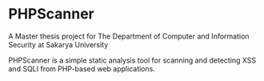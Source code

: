 # PHPScanner

A Master thesis project for The Department of Computer and Information Security at Sakarya University

PHPScanner is a simple static analysis tool for scanning and detecting XSS and SQLI from PHP-based web applications.
